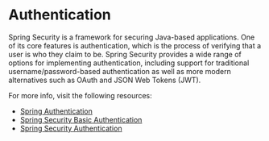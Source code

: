 # Authentication

Spring Security is a framework for securing Java-based applications. One of its core features is authentication, which is the process of verifying that a user is who they claim to be. Spring Security provides a wide range of options for implementing authentication, including support for traditional username/password-based authentication as well as more modern alternatives such as OAuth and JSON Web Tokens (JWT).

For more info, visit the following resources:

- [Spring Authentication](https://docs.spring.io/spring-security/reference/features/authentication/index.html)
- [Spring Security Basic Authentication](https://www.baeldung.com/spring-security-basic-authentication)
- [Spring Security Authentication](https://spring.io/projects/spring-security)

